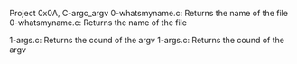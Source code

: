 Project 0x0A, C-argc_argv
0-whatsmyname.c: Returns the name of the file
0-whatsmyname.c: Returns the name of the file

1-args.c: Returns the cound of the argv
1-args.c: Returns the cound of the argv

